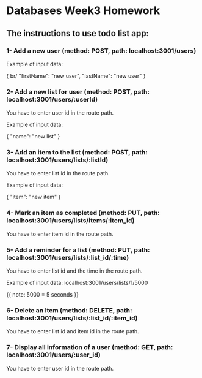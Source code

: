 # Databases Week3 Homework

## The instructions to use todo list app:

### 1- Add a new user (method: POST, path: localhost:3001/users)

Example of input data:

{ br/
"firstName": "new user",
"lastName": "new user"
}

### 2- Add a new list for user (method: POST, path: localhost:3001/users/:userId)

You have to enter user id in the route path.

Example of input data:

{
"name": "new list"
}

### 3- Add an item to the list (method: POST, path: localhost:3001/users/lists/:listId)

You have to enter list id in the route path.

Example of input data:

{
"item": "new item"
}

### 4- Mark an item as completed (method: PUT, path: localhost:3001/users/lists/items/:item_id)

You have to enter item id in the route path.

### 5- Add a reminder for a list (method: PUT, path: localhost:3001/users/lists/:list_id/:time)

You have to enter list id and the time in the route path.

Example of input data:  localhost:3001/users/lists/1/5000

{{ note: 5000 = 5 seconds }}

### 6- Delete an Item (method: DELETE, path: localhost:3001/users/lists/:list_id/:item_id)

You have to enter list id and item id in the route path.

### 7- Display all information of a user (method: GET, path: localhost:3001/users/:user_id)

You have to enter user id in the route path.
